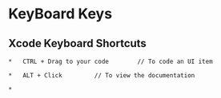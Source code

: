 #  KeyBoard Keys

## Xcode Keyboard Shortcuts
```
*   CTRL + Drag to your code        // To code an UI item

*   ALT + Click         // To view the documentation

*
```
